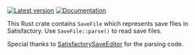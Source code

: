 [![Latest version](https://img.shields.io/crates/v/satisfactory-save-file.svg)](https://crates.io/crates/satisfactory-save-file) [![Documentation](https://docs.rs/satisfactory-save-file/badge.svg)](https://docs.rs/satisfactory-save-file/)

This Rust crate contains `SaveFile` which represents save files in Satisfactory. Use `SaveFile::parse()` to read save files.

Special thanks to [SatisfactorySaveEditor](https://github.com/Goz3rr/SatisfactorySaveEditor) for the parsing code.